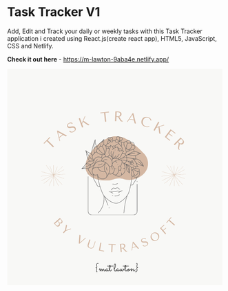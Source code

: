 # Task Tracker V1 

Add, Edit and Track your daily or weekly tasks with this Task Tracker application i created using React.js(create react app), HTML5, JavaScript, CSS and Netlify.

**Check it out here** - https://m-lawton-9aba4e.netlify.app/

![Cover image for task tracker](/cover2.png "Track your daily tasks!")
